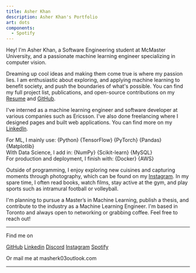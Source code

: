```yaml
---
title: Asher Khan
description: Asher Khan's Portfolio
art: dots
components:
  - Spotify
---
```


Hey! I'm Asher Khan, a Software Engineering student at McMaster University, and a passionate machine learning engineer specializing in computer vision.

Dreaming up cool ideas and making them come true is where my passion lies. I am enthusiastic about exploring, and applying machine learning to benefit society, and push the boundaries of what's possible. You can find my full project list, publications, and open-source contributions on my <a href="/Asher_Khan_Resume.pdf" target="_blank" rel="noopener noreferrer">Resume</a> and [GitHub](https://github.com/asherk7).

I've interned as a machine learning engineer and software developer at various companies such as Ericsson. I've also done freelancing where I designed pages and built web applications. You can find more on my [LinkedIn](https://www.linkedin.com/in/asher-khan13/).

For ML, I mainly use: {Python} {TensorFlow} {PyTorch} {Pandas} {Matplotlib}<br>
With Data Science, I add in: {NumPy} {Scikit-learn} {MySQL}<br>
For production and deployment, I finish with: {Docker} {AWS}

Outside of programming, I enjoy exploring new cuisines and capturing moments through photography, which can be found on my [Instagram](https://instagram.com/_asher.kh). In my spare time, I often read books, watch films, stay active at the gym, and play sports such as intramural football or volleyball.

I'm planning to pursue a Master’s in Machine Learning, publish a thesis, and contribute to the industry as a Machine Learning Engineer. I'm based in Toronto and always open to networking or grabbing coffee. Feel free to reach out!

<div flex-auto />

---

Find me on

<p flex="~ gap-3 wrap" class="mt--4!">
  <a href="https://github.com/asherk7" target="_blank"><span op75 i-simple-icons-github /> GitHub</a>
  <a href="https://www.linkedin.com/in/asher-khan13/" target="_blank"><span op75 i-simple-icons-linkedin /> Linkedin</a>
  <a href="https://discord.com/users/647306838148251648" target="_blank"><span op75 i-simple-icons-discord /> Discord</a>
  <a href="https://www.instagram.com/_asher.kh" target="_blank"><span op75 i-simple-icons-instagram /> Instagram</a>
  <a href="https://open.spotify.com/user/22cjx7umpkdnqnmjnk37n642q?si=bee38c5579cd486e" target="_blank"><span op75 i-simple-icons-spotify /> Spotify</a>
</p>

Or mail me at <span font-mono>masherk03<span i-carbon-at/>outlook.com</span>

---

<Spotify />
